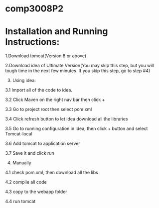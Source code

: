 # comp3008P2 


# Installation and Running Instructions:

1.Download tomcat(Version 8 or above)

2.Download idea of Ultimate Version(You may skip this step, but you will tough time in the next few minutes. If you skip this step, go to step #4)

3. Using idea:

3.1 Import all of the code to idea.

3.2 Click Maven on the right nav bar then click +

3.3 Go to project root then select pom.xml

3.4 Click refresh button to let idea download all the libraries

3.5 Go to running configuration in idea, then click + button and select Tomcat-local

3.6 Add tomcat to application server

3.7 Save it and click run

4. Manually

4.1 check pom.xml, then download all the libs

4.2 compile all code

4.3 copy to the webapp folder

4.4 run tomcat



